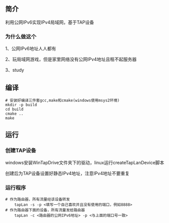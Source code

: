 ## 简介
利用公网IPv6实现IPv4局域网，基于TAP设备
### 为什么做这个
1、公网IPv6地址人人都有

2、玩局域网游戏，但是家里网络没有公网IPv4地址且租不起服务器

3、study

## 编译
    # 安装好编译三件套gcc,make和cmake(windows使用msys2环境)
    mkdir -p build
    cd build
    cmake ..
    make

## 运行
### 创建TAP设备
windows安装WinTapDrive文件夹下的驱动，linux运行createTapLanDevice脚本

创建后为TAP设备设置好静态IPv4地址，注意IPv4地址不要重复
### 运行程序
    # 作为路由器，所有流量经该设备转发
        tapLan -s -p <填写一个自己喜欢并且没有使用的端口，例如8888>
    # 作为路由器下面的设备，所有流量发给路由器
        tapLan -c <路由器的公网IPv6地址> -p <与上面的端口号一致>
